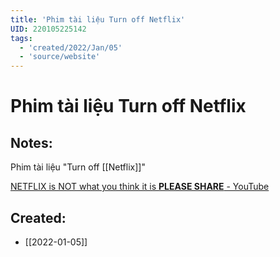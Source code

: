 ```yaml
---
title: 'Phim tài liệu Turn off Netflix'
UID: 220105225142
tags:
  - 'created/2022/Jan/05'
  - 'source/website'
---
```

# Phim tài liệu Turn off Netflix

## Notes:
Phim tài liệu "Turn off [[Netflix]]"

[NETFLIX is NOT what you think it is **PLEASE SHARE** - YouTube](https://www.youtube.com/watch?v=hNyipNpcllY)
## Created:
- [[2022-01-05]]
